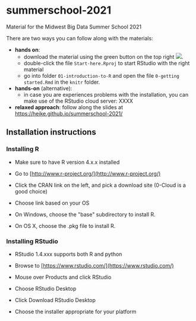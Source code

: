 # summerschool-2021
Material for the Midwest Big Data Summer School 2021

There are two ways you can follow along with the materials:

- **hands on**: 
    - download the material using the green button on the top right ![](download-repo.png). 
    - double-click the file `Start-here.Rproj` to start RStudio with the right material 
    - go into folder `01-introduction-to-R` and open the file `0-getting started.Rmd` in the `knitr` folder.
- **hands-on** (alternative): 
    - in case you are experiences problems with the installation, you can make use of the RStudio cloud server: XXXX
- **relaxed approach**: follow along the slides at https://heike.github.io/summerschool-2021/


## Installation instructions

### Installing R

- Make sure to have R version 4.x.x installed

- Go to [http://www.r-project.org/](http://www.r-project.org/)
- Click the CRAN link on the left, and pick a download site (0-Cloud is a good choice)
- Choose link based on your OS
- On Windows, choose the "base" subdirectory to install R.
- On OS X, choose the .pkg file to install R.

### Installing RStudio

- RStudio 1.4.xxx supports both R and python 

- Browse to [https://www.rstudio.com/](https://www.rstudio.com/)
- Mouse over Products and click RStudio
- Choose RStudio Desktop
- Click Download RStudio Desktop
- Choose the installer appropriate for your platform
